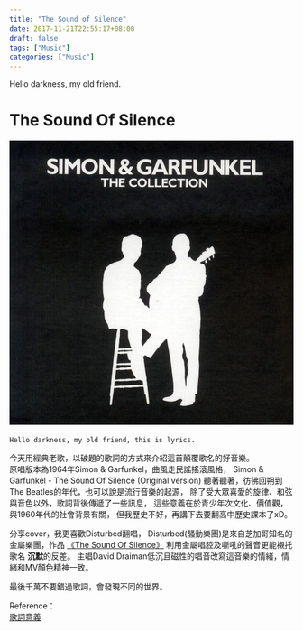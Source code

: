 ```yaml
---
title: "The Sound of Silence"
date: 2017-11-21T22:55:17+08:00
draft: false
tags: ["Music"]
categories: ["Music"]
---
```


Hello darkness, my old friend.

<h1 id="the-sound-of-silence">The Sound Of Silence</h1>

<img src="../img/The-sound-of-silence-bg.jpg">
<p>
    <code>Hello darkness, my old friend, this is lyrics.</code>
</p>
<p>今天用經典老歌，以破題的歌詞的方式來介紹這首顛覆歌名的好音樂。
    <br />原唱版本為1964年Simon &amp; Garfunkel，曲風走民謠搖滾風格， Simon &amp; Garfunkel - The Sound Of Silence (Original version)
    聽著聽著，彷彿回朔到The Beatles的年代，也可以說是流行音樂的起源， 除了受大眾喜愛的旋律、和弦與音色以外，歌詞背後傳遞了一些訊息， 這些意義在於青少年次文化、價值觀，與1960年代的社會背景有關， 但我歷史不好，再講下去要翻高中歷史課本了xD。
    <br />
</p>
<p>分享cover，我更喜歡Disturbed翻唱， Disturbed(騷動樂團)是來自芝加哥知名的金屬樂團，作品
    <a href="https://www.youtube.com/watch?v=u9Dg-g7t2l4">《The Sound Of Silence》</a>
    利用金屬唱腔及嘶吼的聲音更能襯托歌名
    <strong>沉默</strong>的反差。 主唱David Draiman低沉且磁性的唱音改寫這音樂的情緒，情緒和MV顏色精神一致。
    <br />
</p>
<p>最後千萬不要錯過歌詞，會發現不同的世界。
    <br />
</p>
<p>Reference：
    <br />
    <a target="_blank" href="http://wenchilin-english.blogspot.tw/2010/06/sound-of-silence-simon-and-garfunkel.html">歌詞意義</a>
</p>